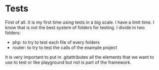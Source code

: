# Tests
First of all. It is my first time using tests in a big scale. I have a limit time. I know that is not the best system of folders for testing.
I divide in two folders:
 - php: to try to test each file of every folders
 - router: to try to test the calls of the example project

It is very important to put in .gitattributes all the elements that we want to use to test or like playground but not is part of the framework.